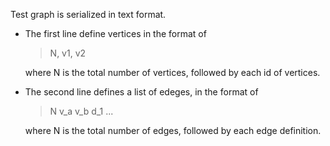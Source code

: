 Test graph is serialized in text format.

- The first line define vertices in the format of 
  > N, v1, v2  
  
  where N is the total number of vertices, followed by each id of vertices.

- The second line defines a list of edeges, in the format of
  > N v_a v_b d_1 ...  
  
  where N is the total number of edges, followed by each edge definition.
